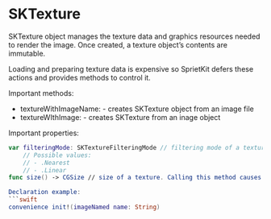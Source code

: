 # SKTexture

SKTexture object manages the texture data and graphics resources needed to render the image. Once created, a texture object’s contents are immutable.

Loading and preparing texture data is expensive so SprietKit defers these actions and provides methods to control it.

Important methods:
* textureWithImageName: - creates SKTexture object from an image file
* textureWIthImage: - creates SKTexture from an inage object

Important properties:
```swift
var filteringMode: SKTextureFilteringMode // filtering mode of a texture
    // Possible values: 
    // - .Nearest
    // - .Linear
func size() -> CGSize // size of a texture. Calling this method causes an image file to load from file```

Declaration example:
```swift 
convenience init!(imageNamed name: String)
```


